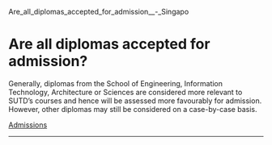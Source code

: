 Are_all_diplomas_accepted_for_admission__-_Singapo



Are all diplomas accepted for admission?
========================================

Generally, diplomas from the School of Engineering, Information Technology, Architecture or Sciences are considered more relevant to SUTD’s courses and hence will be assessed more favourably for admission. However, other diplomas may still be considered on a case-by-case basis.

[Admissions](https://www.sutd.edu.sg/tag/admissions/)

---

